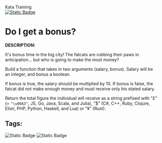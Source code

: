 Kata Training <br>
[![Static Badge](https://img.shields.io/badge/8kyu%20-%20black?style=flat&logo=codewars&labelColor=B1361E&color=black)](Javascript/8kyu)

# Do I get a bonus?

**DESCRIPTION:**

It's bonus time in the big city! The fatcats are rubbing their paws in anticipation... but who is going to make the most money?

Build a function that takes in two arguments (salary, bonus). Salary will be an integer, and bonus a boolean.

If bonus is true, the salary should be multiplied by 10. If bonus is false, the fatcat did not make enough money and must receive only his stated salary.

Return the total figure the individual will receive as a string prefixed with "£" (= `"\u00A3"`, JS, Go, Java, Scala, and Julia), "$" (C#, C++, Ruby, Clojure, Elixir, PHP, Python, Haskell, and Lua) or "¥" (Rust).

## Tags:

![Static Badge](https://img.shields.io/badge/strings%20-%20blue?style=plastic) ![Static Badge](https://img.shields.io/badge/logic%20-%20indigo?style=plastic)